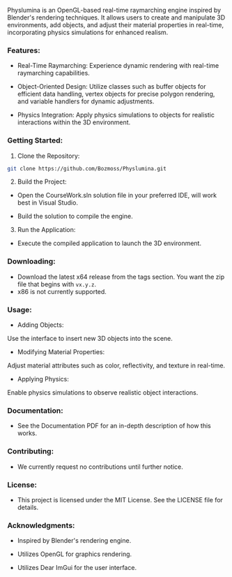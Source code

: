 Physlumina is an OpenGL-based real-time raymarching engine inspired by Blender's rendering techniques. It allows users to create and manipulate 3D environments, add objects, and adjust their material properties in real-time, incorporating physics simulations for enhanced realism.

### Features:

- Real-Time Raymarching: Experience dynamic rendering with real-time raymarching capabilities.

- Object-Oriented Design: Utilize classes such as buffer objects for efficient data handling, vertex objects for precise polygon rendering, and variable handlers for dynamic adjustments.

- Physics Integration: Apply physics simulations to objects for realistic interactions within the 3D environment.

### Getting Started:

1. Clone the Repository:

```bash
git clone https://github.com/Bozmoss/Physlumina.git
```

2. Build the Project:

- Open the CourseWork.sln solution file in your preferred IDE, will work best in Visual Studio.

- Build the solution to compile the engine.

3. Run the Application:

- Execute the compiled application to launch the 3D environment.

### Downloading:

- Download the latest x64 release from the tags section. You want the zip file that begins with `vx.y.z`.
- x86 is not currently supported.

### Usage:

- Adding Objects:

Use the interface to insert new 3D objects into the scene.
- Modifying Material Properties:

Adjust material attributes such as color, reflectivity, and texture in real-time.
- Applying Physics:

Enable physics simulations to observe realistic object interactions.

### Documentation:

- See the Documentation PDF for an in-depth description of how this works.

### Contributing:

- We currently request no contributions until further notice.

### License:

- This project is licensed under the MIT License. See the LICENSE file for details.

### Acknowledgments:

- Inspired by Blender's rendering engine.

- Utilizes OpenGL for graphics rendering.

- Utilizes Dear ImGui for the user interface.
